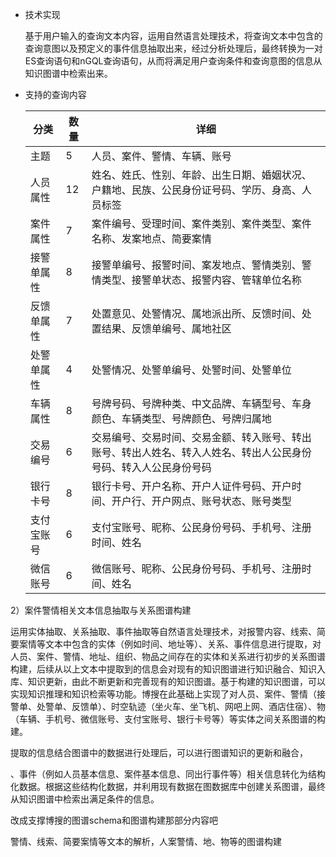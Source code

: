 - 技术实现

  基于用户输入的查询文本内容，运用自然语言处理技术，将查询文本中包含的查询意图以及预定义的事件信息抽取出来，经过分析处理后，最终转换为一对ES查询语句和nGQL查询语句，从而将满足用户查询条件和查询意图的信息从知识图谱中检索出来。

- 支持的查询内容

  | 分类       | 数量 | 详细                                                         |
  | ---------- | ---- | ------------------------------------------------------------ |
  | 主题       | 5    | 人员、案件、警情、车辆、账号                                 |
  | 人员属性   | 12   | 姓名、姓氏、性别、年龄、出生日期、婚姻状况、户籍地、民族、公民身份证号码、学历、身高、人员标签 |
  | 案件属性   | 7    | 案件编号、受理时间、案件类别、案件类型、案件名称、发案地点、简要案情 |
  | 接警单属性 | 8    | 接警单编号、报警时间、案发地点、警情类别、警情类型、接警单状态、报警内容、管辖单位名称 |
  | 反馈单属性 | 7    | 处置意见、处警情况、属地派出所、反馈时间、处置结果、反馈单编号、属地社区 |
  | 处警单属性 | 4    | 处警情况、处警单编号、处警时间、处警单位                     |
  | 车辆属性   | 8    | 号牌号码、号牌种类、中文品牌、车辆型号、车身颜色、车辆类型、号牌颜色、号牌归属地 |
  | 交易编号   | 6    | 交易编号、交易时间、交易金额、转入账号、转出账号、转出人姓名、转入人姓名、转出人公民身份号码、转入人公民身份号码 |
  | 银行卡号   | 8    | 银行卡号、开户名称、开户人证件号码、开户时间、开户行、开户网点、账号状态、账号类型 |
  | 支付宝账号 | 6    | 支付宝账号、昵称、公民身份号码、手机号、注册时间、姓名       |
  | 微信账号   | 6    | 微信账号、昵称、公民身份号码、手机号、注册时间、姓名         |

  

2）案件警情相关文本信息抽取与关系图谱构建

运用实体抽取、关系抽取、事件抽取等自然语言处理技术，对报警内容、线索、简要案情等文本中包含的实体（例如时间、地址等）、关系、事件信息进行提取，对人员、案件、警情、地址、组织、物品之间存在的实体和关系进行初步的关系图谱构建，后续从以上文本中提取到的信息会对现有的知识图谱进行知识融合、知识入库、知识更新，由此不断更新和完善现有的知识图谱。基于构建的知识图谱，可以实现知识推理和知识检索等功能。博搜在此基础上实现了对人员、案件、警情（接警单、处警单、反馈单）、时空轨迹（坐火车、坐飞机、网吧上网、酒店住宿）、物（车辆、手机号、微信账号、支付宝账号、银行卡号等）等实体之间关系图谱的构建。



提取的信息结合图谱中的数据进行处理后，可以进行图谱知识的更新和融合，







、事件（例如人员基本信息、案件基本信息、同出行事件等）相关信息转化为结构化数据。根据这些结构化数据，并利用现有数据在图数据库中创建关系图谱，最终从知识图谱中检索出满足条件的信息。



改成支撑博搜的图谱schema和图谱构建那部分内容吧

警情、线索、简要案情等文本的解析，人案警情、地、物等的图谱构建
